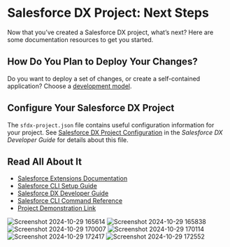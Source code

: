 # Salesforce DX Project: Next Steps

Now that you’ve created a Salesforce DX project, what’s next? Here are some documentation resources to get you started.

## How Do You Plan to Deploy Your Changes?

Do you want to deploy a set of changes, or create a self-contained application? Choose a [development model](https://developer.salesforce.com/tools/vscode/en/user-guide/development-models).

## Configure Your Salesforce DX Project

The `sfdx-project.json` file contains useful configuration information for your project. See [Salesforce DX Project Configuration](https://developer.salesforce.com/docs/atlas.en-us.sfdx_dev.meta/sfdx_dev/sfdx_dev_ws_config.htm) in the _Salesforce DX Developer Guide_ for details about this file.

## Read All About It

- [Salesforce Extensions Documentation](https://developer.salesforce.com/tools/vscode/)
- [Salesforce CLI Setup Guide](https://developer.salesforce.com/docs/atlas.en-us.sfdx_setup.meta/sfdx_setup/sfdx_setup_intro.htm)
- [Salesforce DX Developer Guide](https://developer.salesforce.com/docs/atlas.en-us.sfdx_dev.meta/sfdx_dev/sfdx_dev_intro.htm)
- [Salesforce CLI Command Reference](https://developer.salesforce.com/docs/atlas.en-us.sfdx_cli_reference.meta/sfdx_cli_reference/cli_reference.htm)
- [Project Demonstration Link](https://youtu.be/-UIOg5Paj_M?si=0Si8a-eRzN9zjOii)

![Screenshot 2024-10-29 165614](https://github.com/user-attachments/assets/260835da-955f-41b5-a99f-4745ba245126)
![Screenshot 2024-10-29 165838](https://github.com/user-attachments/assets/5b40c14f-71d7-4afc-9c66-04c7309c0d64)
![Screenshot 2024-10-29 170007](https://github.com/user-attachments/assets/8dc28844-497e-4cc9-9354-96e30dad90b8)
![Screenshot 2024-10-29 170114](https://github.com/user-attachments/assets/b3cd23de-84e1-41d4-b1f3-7bca10d5b595)
![Screenshot 2024-10-29 172417](https://github.com/user-attachments/assets/17b08ba3-506b-44f1-9c5a-ebe20dded09a)
![Screenshot 2024-10-29 172552](https://github.com/user-attachments/assets/7c8e328f-edc5-4a4b-9016-84b5630d7578)
